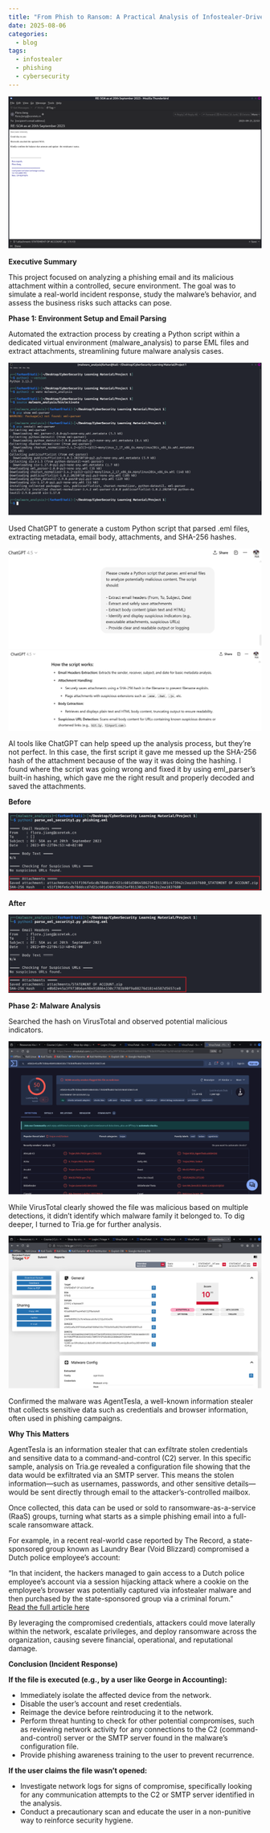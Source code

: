 ```yaml
---
title: "From Phish to Ransom: A Practical Analysis of Infostealer-Driven Attacks"
date: 2025-08-06
categories:
  - blog
tags:
  - infostealer
  - phishing
  - cybersecurity
---
```


![title_image](/assets/1/1-title_image.png)

**Executive Summary**

This project focused on analyzing a phishing email and its malicious attachment within a controlled, secure environment. The goal was to simulate a real-world incident response, study the malware’s behavior, and assess the business risks such attacks can pose.

**Phase 1: Environment Setup and Email Parsing**

Automated the extraction process by creating a Python script within a dedicated virtual environment (malware\_analysis) to parse EML files and extract attachments, streamlining future malware analysis cases.

![enviroment_setup](/assets/1/2-enviroment_setup.png)

Used ChatGPT to generate a custom Python script that parsed .eml files, extracting metadata, email body, attachments, and SHA-256 hashes.

![python_script_prompt](/assets/1/3-python_script_prompt.png)  
![python_script-generation](/assets/1/5-python_script-generation.png)

AI tools like ChatGPT can help speed up the analysis process, but they’re not perfect. In this case, the first script it gave me messed up the SHA-256 hash of the attachment because of the way it was doing the hashing. I found where the script was going wrong and fixed it by using eml\_parser’s built-in hashing, which gave me the right result and properly decoded and saved the attachments.  
    
  **Before**

![wrong_hashing](/assets/1/6-wrong_hashing.png)
    
  **After**  
    
 ![right_hashing](/assets/1/7-right_hashing.png)

**Phase 2: Malware Analysis**

Searched the hash on VirusTotal and observed potential malicious indicators.

 ![virustotal_results](/assets/1/8-virustotal_results.png)

While VirusTotal clearly showed the file was malicious based on multiple detections, it didn’t identify which malware family it belonged to. To dig deeper, I turned to Tria.ge for further analysis.

 ![triage_scan](/assets/1/9-tirage_scan.png)

Confirmed the malware was AgentTesla, a well-known information stealer that collects sensitive data such as credentials and browser information, often used in phishing campaigns.  
  


**Why This Matters**

AgentTesla is an information stealer that can exfiltrate stolen credentials and sensitive data to a command-and-control (C2) server. In this specific sample, analysis on Tria.ge revealed a configuration file showing that the data would be exfiltrated via an SMTP server. This means the stolen information—such as usernames, passwords, and other sensitive details—would be sent directly through email to the attacker’s-controlled mailbox.

Once collected, this data can be used or sold to ransomware-as-a-service (RaaS) groups, turning what starts as a simple phishing email into a full-scale ransomware attack. 

For example, in a recent real-world case reported by The Record, a state-sponsored group known as Laundry Bear (Void Blizzard) compromised a Dutch police employee’s account:

“In that incident, the hackers managed to gain access to a Dutch police employee’s account via a session hijacking attack where a cookie on the employee’s browser was potentially captured via infostealer malware and then purchased by the state-sponsored group via a criminal forum.”  
[Read the full article here](https://therecord.media/laundry-bear-void-blizzard-russia-hackers-netherlands)

By leveraging the compromised credentials, attackers could move laterally within the network, escalate privileges, and deploy ransomware across the organization, causing severe financial, operational, and reputational damage.

**Conclusion (Incident Response)**

**If the file is executed (e.g., by a user like George in Accounting):**

* Immediately isolate the affected device from the network.  
* Disable the user’s account and reset credentials.  
* Reimage the device before reintroducing it to the network.  
* Perform threat hunting to check for other potential compromises, such as reviewing network activity for any connections to the C2 (command-and-control) server or the SMTP server found in the malware’s configuration file.  
* Provide phishing awareness training to the user to prevent recurrence.


**If the user claims the file wasn’t opened:**

* Investigate network logs for signs of compromise, specifically looking for any communication attempts to the C2 or SMTP server identified in the analysis.  
* Conduct a precautionary scan and educate the user in a non-punitive way to reinforce security hygiene.
